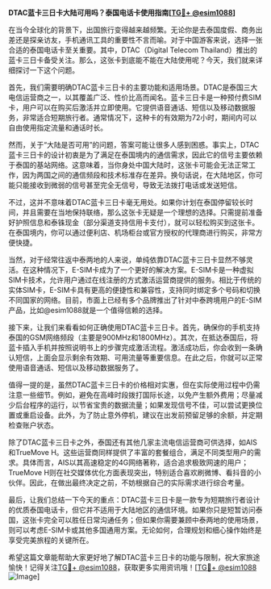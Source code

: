**DTAC蓝卡三日卡大陆可用吗？泰国电话卡使用指南[[TG💪+ @esim1088](https://t.me/s/esim1088)]**

在当今全球化的背景下，出国旅行变得越来越频繁。无论你是去泰国度假、商务出差还是探亲访友，手机通讯工具的重要性不言而喻。对于中国游客来说，选择一张合适的泰国电话卡至关重要。其中，DTAC（Digital Telecom Thailand）推出的蓝卡三日卡备受关注。那么，这张卡到底能不能在大陆使用呢？今天，我们就来详细探讨一下这个问题。

首先，我们需要明确DTAC蓝卡三日卡的主要功能和适用场景。DTAC是泰国三大电信运营商之一，以其覆盖广泛、性价比高而闻名。蓝卡三日卡是一种预付费SIM卡，用户可以在购买后激活并立即使用。它提供语音通话、短信以及移动数据服务，非常适合短期旅行者。通常情况下，这种卡的有效期为72小时，期间内可以自由使用指定流量和通话时长。

然而，关于“大陆是否可用”的问题，答案可能让很多人感到困惑。事实上，DTAC蓝卡三日卡的设计初衷是为了满足在泰国境内的通信需求，因此它的信号主要依赖于泰国的基站网络。这意味着，当你身处中国大陆时，这张卡可能会无法正常工作，因为两国之间的通信频段和技术标准存在差异。换句话说，在大陆地区，你可能只能接收到微弱的信号甚至完全无信号，导致无法拨打电话或发送短信。

不过，这并不意味着DTAC蓝卡三日卡毫无用处。如果你计划在泰国停留较长时间，并且需要在当地保持联络，那么这张卡无疑是一个理想的选择。只需提前准备好护照信息和泰铢现金（部分渠道支持信用卡支付），就可以轻松购买到这张卡。在泰国境内，你可以通过便利店、机场柜台或官方授权的代理商进行购买，非常方便快捷。

当然，对于经常往返中泰两地的人来说，单纯依靠DTAC蓝卡三日卡显然不够灵活。在这种情况下，E-SIM卡成为了一个更好的解决方案。E-SIM卡是一种虚拟SIM卡技术，允许用户通过在线注册的方式激活运营商提供的服务。相比于传统的实体SIM卡，E-SIM卡具有更高的便捷性和兼容性，支持同时绑定多个号码和切换不同国家的网络。目前，市面上已经有多个品牌推出了针对中泰跨境用户的E-SIM产品，比如@esim1088就是一个值得信赖的选择。

接下来，让我们来看看如何正确使用DTAC蓝卡三日卡。首先，确保你的手机支持泰国的GSM网络频段（主要是900MHz和1800MHz）。其次，在抵达泰国后，将蓝卡插入手机并按照说明书上的步骤完成激活流程。激活成功后，你会收到一条确认短信，上面会显示剩余有效期、可用流量等重要信息。在此之后，你就可以正常使用语音通话、短信以及移动数据服务了。

值得一提的是，虽然DTAC蓝卡三日卡的价格相对实惠，但在实际使用过程中仍需注意一些细节。例如，避免在高峰时段拨打国际长途，以免产生额外费用；尽量减少后台程序的运行，以节省宝贵的数据流量；如果发现信号不佳，可以尝试更换位置或重启设备。此外，为了防止意外停机，建议在出发前预留足够的余额，并定期检查账户状态。

除了DTAC蓝卡三日卡之外，泰国还有其他几家主流电信运营商可供选择，如AIS和TrueMove H。这些运营商同样提供了丰富的套餐组合，满足不同类型用户的需求。具体而言，AIS以其高速稳定的4G网络著称，适合追求极致网速的用户；TrueMove H则在社交媒体优化方面表现突出，特别适合喜欢刷微博、看抖音的小伙伴。因此，在做出最终决定之前，不妨根据自己的实际需求进行综合考量。

最后，让我们总结一下今天的重点：DTAC蓝卡三日卡是一款专为短期旅行者设计的优质泰国电话卡，但它并不适用于大陆地区的通信环境。如果你只是短暂访问泰国，这张卡完全可以胜任日常沟通任务；但如果你需要兼顾中泰两地的使用场景，则可以考虑E-SIM卡或其他多国通用方案。无论如何，合理规划和细心操作始终是享受完美旅程的关键所在。

希望这篇文章能帮助大家更好地了解DTAC蓝卡三日卡的功能与限制，祝大家旅途愉快！记得关注[TG💪+ @esim1088](https://t.me/s/esim1088)，获取更多实用资讯哦！[[TG💪+ @esim1088](https://t.me/s/esim1088) ![Image](https://i.postimg.cc/4NQfJmqS/Snipaste-2025-05-13-00-14-12.png)]